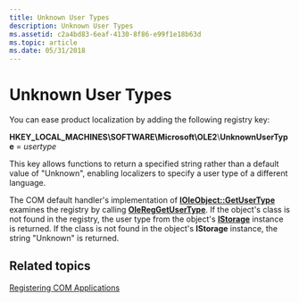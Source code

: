 ```yaml
---
title: Unknown User Types
description: Unknown User Types
ms.assetid: c2a4bd83-6eaf-4130-8f86-e99f1e18b63d
ms.topic: article
ms.date: 05/31/2018
---
```


# Unknown User Types

You can ease product localization by adding the following registry key:

**HKEY\_LOCAL\_MACHINES\\SOFTWARE\\Microsoft\\OLE2**\\**UnknownUserType** = *usertype*

This key allows functions to return a specified string rather than a default value of "Unknown", enabling localizers to specify a user type of a different language.

The COM default handler's implementation of [**IOleObject::GetUserType**](/windows/desktop/api/OleIdl/nf-oleidl-ioleobject-getusertype) examines the registry by calling [**OleRegGetUserType**](/windows/desktop/api/Ole2/nf-ole2-olereggetusertype). If the object's class is not found in the registry, the user type from the object's [**IStorage**](/windows/desktop/api/objidl/nn-objidl-istorage) instance is returned. If the class is not found in the object's **IStorage** instance, the string "Unknown" is returned.

## Related topics

<dl> <dt>

[Registering COM Applications](registering-com-applications.md)
</dt> </dl>

 

 